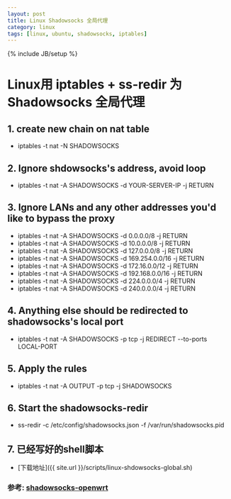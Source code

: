 ```yaml
---
layout: post
title: Linux Shadowsocks 全局代理
category: linux
tags: [linux, ubuntu, shadowsocks, iptables]
---
```

{% include JB/setup %}

# Linux用 iptables + ss-redir 为 Shadowsocks 全局代理

## 1. create new chain on nat table
* iptables -t nat -N SHADOWSOCKS

## 2. Ignore shdowsocks's address, avoid loop
* iptables -t nat -A SHADOWSOCKS -d YOUR-SERVER-IP -j RETURN

## 3. Ignore LANs and any other addresses you'd like to bypass the proxy
* iptables -t nat -A SHADOWSOCKS -d 0.0.0.0/8 -j RETURN
* iptables -t nat -A SHADOWSOCKS -d 10.0.0.0/8 -j RETURN
* iptables -t nat -A SHADOWSOCKS -d 127.0.0.0/8 -j RETURN
* iptables -t nat -A SHADOWSOCKS -d 169.254.0.0/16 -j RETURN
* iptables -t nat -A SHADOWSOCKS -d 172.16.0.0/12 -j RETURN
* iptables -t nat -A SHADOWSOCKS -d 192.168.0.0/16 -j RETURN
* iptables -t nat -A SHADOWSOCKS -d 224.0.0.0/4 -j RETURN
* iptables -t nat -A SHADOWSOCKS -d 240.0.0.0/4 -j RETURN

## 4. Anything else should be redirected to shadowsocks's local port
* iptables -t nat -A SHADOWSOCKS -p tcp -j REDIRECT --to-ports LOCAL-PORT

## 5. Apply the rules
* iptables -t nat -A OUTPUT -p tcp -j SHADOWSOCKS

## 6. Start the shadowsocks-redir
* ss-redir -c /etc/config/shadowsocks.json -f /var/run/shadowsocks.pid

## 7. 已经写好的shell脚本
* [下载地址]({{ site.url }}/scripts/linux-shdowsocks-global.sh)

### 参考: [shadowsocks-openwrt](https://github.com/haohaolee/shadowsocks-openwrt)

